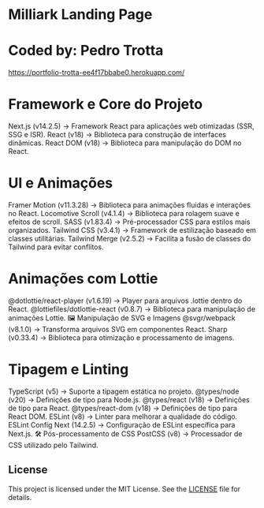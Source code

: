 # Milliark Landing Page
# Coded by: Pedro Trotta
https://portfolio-trotta-ee4f17bbabe0.herokuapp.com/

# Framework e Core do Projeto
Next.js (v14.2.5) → Framework React para aplicações web otimizadas (SSR, SSG e ISR).
React (v18) → Biblioteca para construção de interfaces dinâmicas.
React DOM (v18) → Biblioteca para manipulação do DOM no React.

# UI e Animações
Framer Motion (v11.3.28) → Biblioteca para animações fluidas e interações no React.
Locomotive Scroll (v4.1.4) → Biblioteca para rolagem suave e efeitos de scroll.
SASS (v1.83.4) → Pré-processador CSS para estilos mais organizados.
Tailwind CSS (v3.4.1) → Framework de estilização baseado em classes utilitárias.
Tailwind Merge (v2.5.2) → Facilita a fusão de classes do Tailwind para evitar conflitos.

# Animações com Lottie
@dotlottie/react-player (v1.6.19) → Player para arquivos .lottie dentro do React.
@lottiefiles/dotlottie-react (v0.8.7) → Biblioteca para manipulação de animações Lottie.
🖼️ Manipulação de SVG e Imagens
@svgr/webpack (v8.1.0) → Transforma arquivos SVG em componentes React.
Sharp (v0.33.4) → Biblioteca para otimização e processamento de imagens.

# Tipagem e Linting
TypeScript (v5) → Suporte a tipagem estática no projeto.
@types/node (v20) → Definições de tipo para Node.js.
@types/react (v18) → Definições de tipo para React.
@types/react-dom (v18) → Definições de tipo para React DOM.
ESLint (v8) → Linter para melhorar a qualidade do código.
ESLint Config Next (14.2.5) → Configuração de ESLint específica para Next.js.
🛠️ Pós-processamento de CSS
PostCSS (v8) → Processador de CSS utilizado pelo Tailwind.

## License

This project is licensed under the MIT License. See the [LICENSE](LICENSE) file for details.
